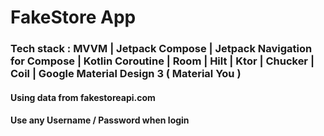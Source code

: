 # FakeStore App

### Tech stack : MVVM | Jetpack Compose | Jetpack Navigation for Compose | Kotlin Coroutine | Room | Hilt | Ktor | Chucker | Coil | Google Material Design 3 ( Material You )

#### Using data from fakestoreapi.com
#### Use any Username / Password when login
